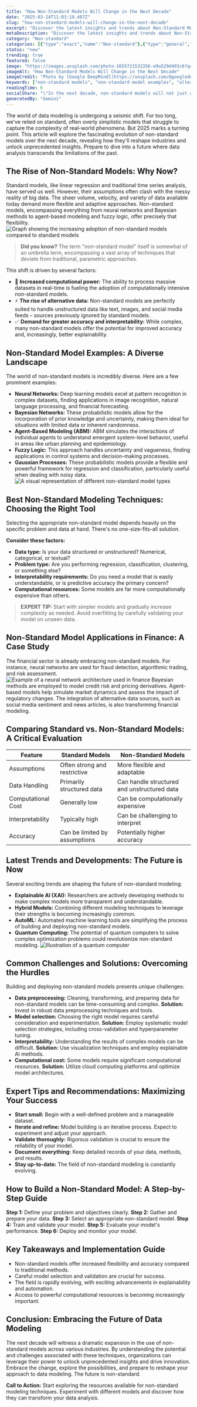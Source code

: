 ```yaml
---
title: "How Non-Standard Models Will Change in the Next Decade"
date: "2025-03-24T11:03:19.407Z"
slug: "how-non-standard-models-will-change-in-the-next-decade"
excerpt: "Discover the latest insights and trends about Non-Standard Models. This comprehensive guide covers everything you need to know about Non-Standard Models in 2025."
metaDescription: "Discover the latest insights and trends about Non-Standard Models. This comprehensive guide covers everything you need to know about Non-Standard Models in..."
category: "Non-standard"
categories: [{"type":"exact","name":"Non-standard"},{"type":"general","name":"Mathematics"},{"type":"medium","name":"Model Theory"},{"type":"specific","name":"Set Theory"},{"type":"niche","name":"Ultrafilters"}]
status: "new"
trending: true
featured: false
image: "https://images.unsplash.com/photo-1655721532356-e9a529d403c6?q=85&w=1200&fit=max&fm=webp&auto=compress"
imageAlt: "How Non-Standard Models Will Change in the Next Decade"
imageCredit: "Photo by [Google DeepMind](https://unsplash.com/@googledeepmind) on Unsplash"
keywords: ["non-standard models", "non-standard model examples", "alternative data models", "non-standard statistical models", "best non-standard modeling techniques", "buy non-standard model software", "non-standard model applications in finance", "comparing standard vs non-standard models", "non-standard model research papers", "how to build a non-standard model"]
readingTime: 6
socialShare: "\"In the next decade, non-standard models will not just augment data analysis; they'll redefine it entirely, unlocking insights previously unimaginable.\""
generatedBy: "Gemini"
---
```




The world of data modeling is undergoing a seismic shift.  For too long, we've relied on standard, often overly simplistic models that struggle to capture the complexity of real-world phenomena. But 2025 marks a turning point.  This article will explore the fascinating evolution of non-standard models over the next decade, revealing how they'll reshape industries and unlock unprecedented insights.  Prepare to dive into a future where data analysis transcends the limitations of the past.

## The Rise of Non-Standard Models: Why Now?

Standard models, like linear regression and traditional time series analysis, have served us well. However, their assumptions often clash with the messy reality of big data.  The sheer volume, velocity, and variety of data available today demand more flexible and adaptive approaches.  Non-standard models, encompassing everything from neural networks and Bayesian methods to agent-based modeling and fuzzy logic, offer precisely that flexibility. ![Graph showing the increasing adoption of non-standard models compared to standard models](https://images.unsplash.com/photo-1655721532356-e9a529d403c6?q=85&w=1200&fit=max&fm=webp&auto=compress)

> **Did you know?**  The term "non-standard model" itself is somewhat of an umbrella term, encompassing a vast array of techniques that deviate from traditional, parametric approaches.

This shift is driven by several factors:

* 🔑 **Increased computational power:**  The ability to process massive datasets in real-time is fueling the adoption of computationally intensive non-standard models.
* ⚡ **The rise of alternative data:**  Non-standard models are perfectly suited to handle unstructured data like text, images, and social media feeds – sources previously ignored by standard models.
* ✅ **Demand for greater accuracy and interpretability:** While complex, many non-standard models offer the potential for improved accuracy and, increasingly, better explainability.

## Non-Standard Model Examples: A Diverse Landscape

The world of non-standard models is incredibly diverse.  Here are a few prominent examples:

* **Neural Networks:** Deep learning models excel at pattern recognition in complex datasets, finding applications in image recognition, natural language processing, and financial forecasting.
* **Bayesian Networks:**  These probabilistic models allow for the incorporation of prior knowledge and uncertainty, making them ideal for situations with limited data or inherent randomness.
* **Agent-Based Modeling (ABM):** ABM simulates the interactions of individual agents to understand emergent system-level behavior, useful in areas like urban planning and epidemiology.
* **Fuzzy Logic:** This approach handles uncertainty and vagueness, finding applications in control systems and decision-making processes.
* **Gaussian Processes:**  These probabilistic models provide a flexible and powerful framework for regression and classification, particularly useful when dealing with noisy data. ![A visual representation of different non-standard model types](https://images.unsplash.com/photo-1575653932700-fcc34df03761?q=85&w=1200&fit=max&fm=webp&auto=compress)

## Best Non-Standard Modeling Techniques:  Choosing the Right Tool

Selecting the appropriate non-standard model depends heavily on the specific problem and data at hand.  There's no one-size-fits-all solution.

**Consider these factors:**

* **Data type:**  Is your data structured or unstructured?  Numerical, categorical, or textual?
* **Problem type:** Are you performing regression, classification, clustering, or something else?
* **Interpretability requirements:** Do you need a model that is easily understandable, or is predictive accuracy the primary concern?
* **Computational resources:** Some models are far more computationally expensive than others.

> **EXPERT TIP:**  Start with simpler models and gradually increase complexity as needed.  Avoid overfitting by carefully validating your model on unseen data.

## Non-Standard Model Applications in Finance: A Case Study

The financial sector is already embracing non-standard models.  For instance, neural networks are used for fraud detection, algorithmic trading, and risk assessment.  ![Example of a neural network architecture used in finance](https://images.unsplash.com/photo-1566802725767-890e3f6e69b4?q=85&w=1200&fit=max&fm=webp&auto=compress)  Bayesian methods are employed to model credit risk and pricing derivatives.  Agent-based models help simulate market dynamics and assess the impact of regulatory changes.  The integration of alternative data sources, such as social media sentiment and news articles, is also transforming financial modeling.

## Comparing Standard vs. Non-Standard Models: A Critical Evaluation

| Feature          | Standard Models                               | Non-Standard Models                             |
|-----------------|-----------------------------------------------|-------------------------------------------------|
| Assumptions      | Often strong and restrictive                   | More flexible and adaptable                     |
| Data Handling    | Primarily structured data                     | Can handle structured and unstructured data      |
| Computational Cost | Generally low                                 | Can be computationally expensive                |
| Interpretability | Typically high                               | Can be challenging to interpret                 |
| Accuracy         | Can be limited by assumptions                | Potentially higher accuracy                     |

## Latest Trends and Developments: The Future is Now

Several exciting trends are shaping the future of non-standard modeling:

* **Explainable AI (XAI):**  Researchers are actively developing methods to make complex models more transparent and understandable.
* **Hybrid Models:** Combining different modeling techniques to leverage their strengths is becoming increasingly common.
* **AutoML:** Automated machine learning tools are simplifying the process of building and deploying non-standard models.
* **Quantum Computing:**  The potential of quantum computers to solve complex optimization problems could revolutionize non-standard modeling. ![Illustration of a quantum computer](https://images.unsplash.com/photo-1567777301743-3b7ef158aadf?q=85&w=1200&fit=max&fm=webp&auto=compress)

## Common Challenges and Solutions: Overcoming the Hurdles

Building and deploying non-standard models presents unique challenges:

* **Data preprocessing:**  Cleaning, transforming, and preparing data for non-standard models can be time-consuming and complex. **Solution:** Invest in robust data preprocessing techniques and tools.
* **Model selection:**  Choosing the right model requires careful consideration and experimentation. **Solution:**  Employ systematic model selection strategies, including cross-validation and hyperparameter tuning.
* **Interpretability:**  Understanding the results of complex models can be difficult. **Solution:**  Use visualization techniques and employ explainable AI methods.
* **Computational cost:**  Some models require significant computational resources. **Solution:**  Utilize cloud computing platforms and optimize model architectures.

## Expert Tips and Recommendations:  Maximizing Your Success

* **Start small:** Begin with a well-defined problem and a manageable dataset.
* **Iterate and refine:**  Model building is an iterative process. Expect to experiment and adjust your approach.
* **Validate thoroughly:**  Rigorous validation is crucial to ensure the reliability of your model.
* **Document everything:**  Keep detailed records of your data, methods, and results.
* **Stay up-to-date:** The field of non-standard modeling is constantly evolving.

## How to Build a Non-Standard Model: A Step-by-Step Guide

**Step 1:** Define your problem and objectives clearly.
**Step 2:** Gather and prepare your data.
**Step 3:** Select an appropriate non-standard model.
**Step 4:** Train and validate your model.
**Step 5:** Evaluate your model's performance.
**Step 6:** Deploy and monitor your model.

## Key Takeaways and Implementation Guide

* Non-standard models offer increased flexibility and accuracy compared to traditional methods.
* Careful model selection and validation are crucial for success.
* The field is rapidly evolving, with exciting advancements in explainability and automation.
* Access to powerful computational resources is becoming increasingly important.

## Conclusion: Embracing the Future of Data Modeling

The next decade will witness a dramatic expansion in the use of non-standard models across various industries.  By understanding the potential and challenges associated with these techniques, organizations can leverage their power to unlock unprecedented insights and drive innovation.  Embrace the change, explore the possibilities, and prepare to reshape your approach to data modeling.  The future is non-standard.

**Call to Action:** Start exploring the resources available for non-standard modeling techniques.  Experiment with different models and discover how they can transform your data analysis.

